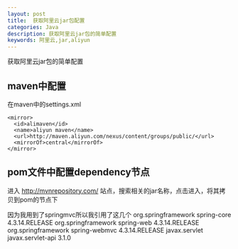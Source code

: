 ```yaml
---
layout: post
title:  获取阿里云jar包配置
categories: Java
description: 获取阿里云jar包的简单配置
keywords: 阿里云,jar,aliyun
---
```


获取阿里云jar包的简单配置

## maven中配置

  在maven中的settings.xml

    <mirror>
      <id>alimaven</id>
      <name>aliyun maven</name>
      <url>http://maven.aliyun.com/nexus/content/groups/public/</url>
      <mirrorOf>central</mirrorOf>        
    </mirror>
  </mirrors>


## pom文件中配置dependency节点

   进入 http://mvnrepository.com/ 站点，搜索相关的jar名称，点击进入，将其拷贝到pom的<dependencys>节点下

   因为我用到了springmvc所以我引用了这几个
   	<dependency>
			<groupId>org.springframework</groupId>
			<artifactId>spring-core</artifactId>
			<version>4.3.14.RELEASE</version>
	</dependency>
	<dependency>
			<groupId>org.springframework</groupId>
			<artifactId>spring-web</artifactId>
			<version>4.3.14.RELEASE</version>
	</dependency>
	<dependency>
			<groupId>org.springframework</groupId>
			<artifactId>spring-webmvc</artifactId>
			<version>4.3.14.RELEASE</version>
	</dependency>
	<dependency>
        <groupId>javax.servlet</groupId>
        <artifactId>javax.servlet-api</artifactId>
        <version>3.1.0</version>
    </dependency>

  

  
